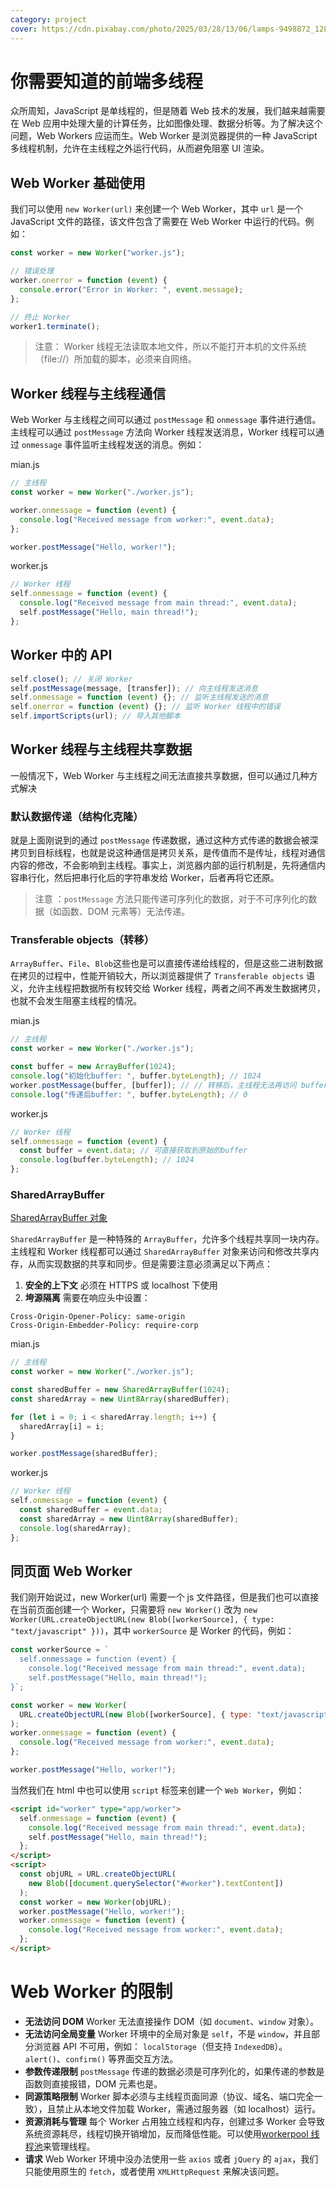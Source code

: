 ```yaml
---
category: project
cover: https://cdn.pixabay.com/photo/2025/03/28/13/06/lamps-9498872_1280.jpg
---
```


# 你需要知道的前端多线程

众所周知，JavaScript 是单线程的，但是随着 Web 技术的发展，我们越来越需要在 Web 应用中处理大量的计算任务，比如图像处理、数据分析等。为了解决这个问题，Web Workers 应运而生。Web Worker 是浏览器提供的一种 JavaScript 多线程机制，允许在主线程之外运行代码，从而避免阻塞 UI 渲染。

## Web Worker 基础使用

我们可以使用 `new Worker(url)` 来创建一个 Web Worker，其中 `url` 是一个 JavaScript 文件的路径，该文件包含了需要在 Web Worker 中运行的代码。例如：

```javascript
const worker = new Worker("worker.js");

// 错误处理
worker.onerror = function (event) {
  console.error("Error in Worker: ", event.message);
};

// 终止 Worker
worker1.terminate();
```

> 注意： Worker 线程无法读取本地文件，所以不能打开本机的文件系统（file://）所加载的脚本，必须来自网络。

## Worker 线程与主线程通信

Web Worker 与主线程之间可以通过 `postMessage` 和 `onmessage` 事件进行通信。主线程可以通过 `postMessage` 方法向 Worker 线程发送消息，Worker 线程可以通过 `onmessage` 事件监听主线程发送的消息。例如：

mian.js

```javascript
// 主线程
const worker = new Worker("./worker.js");

worker.onmessage = function (event) {
  console.log("Received message from worker:", event.data);
};

worker.postMessage("Hello, worker!");
```

worker.js

```javascript
// Worker 线程
self.onmessage = function (event) {
  console.log("Received message from main thread:", event.data);
  self.postMessage("Hello, main thread!");
};
```

## Worker 中的 API

```js
self.close(); // 关闭 Worker
self.postMessage(message, [transfer]); // 向主线程发送消息
self.onmessage = function (event) {}; // 监听主线程发送的消息
self.onerror = function (event) {}; // 监听 Worker 线程中的错误
self.importScripts(url); // 导入其他脚本
```

## Worker 线程与主线程共享数据

一般情况下，Web Worker 与主线程之间无法直接共享数据，但可以通过几种方式解决

### 默认数据传递（结构化克隆）

就是上面刚说到的通过 `postMessage` 传递数据，通过这种方式传递的数据会被深拷贝到目标线程，也就是说这种通信是拷贝关系，是传值而不是传址，线程对通信内容的修改，不会影响到主线程。事实上，浏览器内部的运行机制是，先将通信内容串行化，然后把串行化后的字符串发给 Worker，后者再将它还原。

> 注意 ：`postMessage` 方法只能传递可序列化的数据，对于不可序列化的数据（如函数、DOM 元素等）无法传递。

### Transferable objects（转移）

`ArrayBuffer`、`File`、`Blob`这些也是可以直接传递给线程的，但是这些二进制数据在拷贝的过程中，性能开销较大，所以浏览器提供了 `Transferable objects` 语义，允许主线程把数据所有权转交给 Worker 线程，两者之间不再发生数据拷贝，也就不会发生阻塞主线程的情况。

mian.js

```js
// 主线程
const worker = new Worker("./worker.js");

const buffer = new ArrayBuffer(1024);
console.log("初始化buffer: ", buffer.byteLength); // 1024
worker.postMessage(buffer, [buffer]); // // 转移后，主线程无法再访问 buffer
console.log("传递后buffer: ", buffer.byteLength); // 0
```

worker.js

```js
// Worker 线程
self.onmessage = function (event) {
  const buffer = event.data; // 可直接获取到原始的buffer
  console.log(buffer.byteLength); // 1024
};
```

### SharedArrayBuffer

[SharedArrayBuffer 对象](https://developer.mozilla.org/zh-CN/docs/Web/JavaScript/Reference/Global_Objects/SharedArrayBuffer)

`SharedArrayBuffer` 是一种特殊的 `ArrayBuffer`，允许多个线程共享同一块内存。主线程和 Worker 线程都可以通过 `SharedArrayBuffer` 对象来访问和修改共享内存，从而实现数据的共享和同步。但是需要注意必须满足以下两点：

1. **安全的上下文**
   必须在 HTTPS 或 localhost 下使用
2. **垮源隔离**
   需要在响应头中设置：

```
Cross-Origin-Opener-Policy: same-origin
Cross-Origin-Embedder-Policy: require-corp
```

mian.js

```js
// 主线程
const worker = new Worker("./worker.js");

const sharedBuffer = new SharedArrayBuffer(1024);
const sharedArray = new Uint8Array(sharedBuffer);

for (let i = 0; i < sharedArray.length; i++) {
  sharedArray[i] = i;
}

worker.postMessage(sharedBuffer);
```

worker.js

```js
// Worker 线程
self.onmessage = function (event) {
  const sharedBuffer = event.data;
  const sharedArray = new Uint8Array(sharedBuffer);
  console.log(sharedArray);
};
```

## 同页面 Web Worker

我们刚开始说过，new Worker(url) 需要一个 js 文件路径，但是我们也可以直接在当前页面创建一个 Worker，只需要将 `new Worker()` 改为 `new Worker(URL.createObjectURL(new Blob([workerSource], { type: "text/javascript" }))`，其中 `workerSource` 是 Worker 的代码，例如：

```js
const workerSource = `
  self.onmessage = function (event) {
    console.log("Received message from main thread:", event.data);
    self.postMessage("Hello, main thread!");
}`;

const worker = new Worker(
  URL.createObjectURL(new Blob([workerSource], { type: "text/javascript" }))
);
worker.onmessage = function (event) {
  console.log("Received message from worker:", event.data);
};

worker.postMessage("Hello, worker!");
```

当然我们在 html 中也可以使用 `script` 标签来创建一个 `Web Worker`，例如：

```html
<script id="worker" type="app/worker">
  self.onmessage = function (event) {
    console.log("Received message from main thread:", event.data);
    self.postMessage("Hello, main thread!");
  };
</script>
<script>
  const objURL = URL.createObjectURL(
    new Blob([document.querySelector("#worker").textContent])
  );
  const worker = new Worker(objURL);
  worker.postMessage("Hello, worker!");
  worker.onmessage = function (event) {
    console.log("Received message from worker:", event.data);
  };
</script>
```

# Web Worker 的限制

- **无法访问 DOM**
  Worker 无法直接操作 DOM（如 `document`、`window` 对象）。
- **无法访问全局变量**
  Worker 环境中的全局对象是 `self`，不是 `window`，并且部分浏览器 API 不可用，例如：
  `localStorage`（但支持 `IndexedDB`）。
  `alert()`、`confirm()` 等界面交互方法。
- **参数传递限制**
  `postMessage` 传递的数据必须是可序列化的，如果传递的参数是函数则直接报错，DOM 元素也是。
- **同源策略限制**
  Worker 脚本必须与主线程页面同源（协议、域名、端口完全一致），且禁止从本地文件加载 Worker，需通过服务器（如 localhost）运行。
- **资源消耗与管理**
  每个 Worker 占用独立线程和内存，创建过多 Worker 会导致系统资源耗尽，线程切换开销增加，反而降低性能。可以使用[workerpool 线程池](https://github.com/josdejong/workerpool)来管理线程。
- **请求**
  Web Worker 环境中没办法使用一些 `axios` 或者 `jQuery` 的 `ajax`，我们只能使用原生的 `fetch`，或者使用 `XMLHttpRequest` 来解决该问题。
